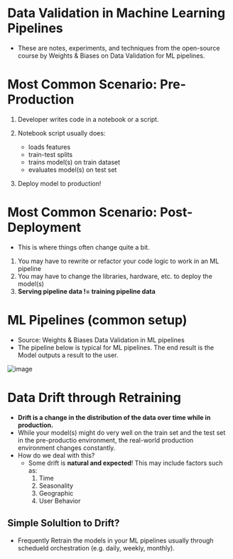 # Data Validation in Machine Learning Pipelines
* These are notes, experiments, and techniques from the open-source course by Weights & Biases on Data Validation for ML pipelines.


# Most Common Scenario: Pre-Production
1. Developer writes code in a notebook or a script.
2. Notebook script usually does:
   * loads features
   * train-test splits
   * trains model(s) on train dataset
   * evaluates model(s) on test set
  
3. Deploy model to production!

# Most Common Scenario: Post-Deployment
* This is where things often change quite a bit.

1. You may have to rewrite or refactor your code logic to work in an ML pipeline
2. You may have to change the libraries, hardware, etc. to deploy the  model(s)
3. **Serving pipeline data != training pipeline data**


# ML Pipelines (common setup)
* Source: Weights & Biases Data Validation in ML pipelines
* The pipeline below is typical for ML pipelines. The end result is the Model outputs a result to the user.

![image](https://github.com/user-attachments/assets/e49f6352-9e13-4886-add5-3d43155c4eb7)


# Data Drift through Retraining
* **Drift is a change in the distribution of the data over time while in production.**
* While your model(s) might do very well on the train set and the test set in the pre-productio environment, the real-world production environment changes constantly.
* How do we deal with this? 
  * Some drift is **natural and expected**! This may include factors such as:
      1) Time
      2) Seasonality
      3) Geographic
      4) User Behavior
   
## Simple Solultion to Drift?
* Frequently Retrain the models in your ML pipelines usually through schedueld orchestration (e.g. daily, weekly, monthly).
